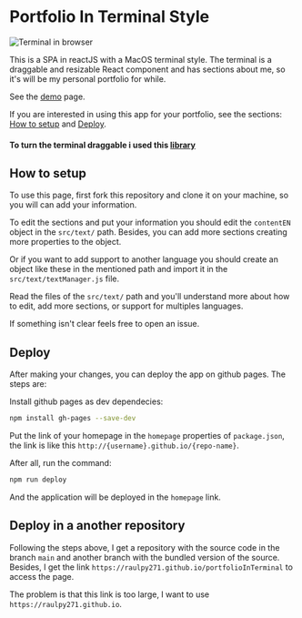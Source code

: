 # Portfolio In Terminal Style

![Terminal in browser](/public/example.gif)

This is a SPA in reactJS with a MacOS terminal style. The terminal is a draggable and resizable React component and has sections about me, so it's will be my personal portfolio for while.

See the [demo](https://raulpy271.github.io) page.

If you are interested in using this app for your portfolio, see the sections: [How to setup](#how-to-setup) and [Deploy](#deploy).

#### To turn the terminal draggable i used this [library](https://github.com/raulpy271/DraggableDialog)

## How to setup

To use this page, first fork this repository and clone it on your machine, so you will can add your information.

To edit the sections and put your information you should edit the `contentEN` object in the `src/text/` path. Besides, you can add more sections creating more properties to the object.

Or if you want to add support to another language you should create an object like these in the mentioned path and import it in the `src/text/textManager.js` file.

Read the files of the `src/text/` path and you'll understand more about how to edit, add more sections, or support for multiples languages.

If something isn't clear feels free to open an issue.

## Deploy

After making your changes, you can deploy the app on github pages. The steps are:

Install github pages as dev dependecies:

```sh
npm install gh-pages --save-dev
```

Put the link of your homepage in the `homepage` properties of `package.json`, the link is like this `http://{username}.github.io/{repo-name}`.

After all, run the command:

```sh
npm run deploy
```

And the application will be deployed in the `homepage` link.

## Deploy in a another repository

Following the steps above, I get a repository with the source code in the branch `main` and another branch with the bundled version of the source. Besides, I get the link `https://raulpy271.github.io/portfolioInTerminal` to access the page.

The problem is that this link is too large, I want to use `https://raulpy271.github.io`.

